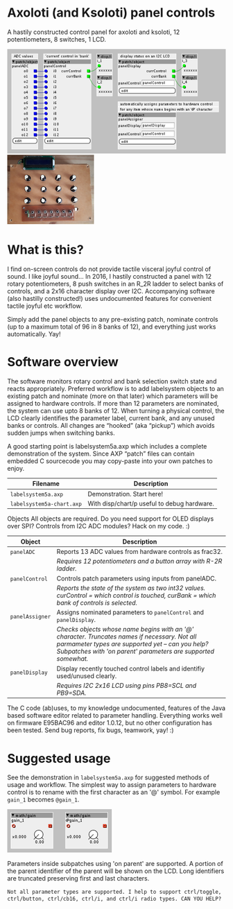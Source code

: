 # Axoloti (and Ksoloti) panel controls
A hastily constructed control panel for axoloti and ksoloti, 12 potentiometers, 8 switches, 1 LCD.

![screenshot of axoloti patch](labelsystem5a.png) ![photograph of hastily constructed plywood control panel](hastypanel.png)

# What is this?
I find on-screen controls do not provide tactile visceral joyful control of sound. I like joyful sound... In 2016, I hastily constructed a panel with 12 rotary potentiometers, 8 push switches in an R_2R ladder to select banks of controls, and a 2x16 character display over I2C. Accompanying software (also hastilly constructed!) uses undocumented features for convenient tactile joyful etc workflow. 

Simply add the panel objects to any pre-existing patch, nominate controls (up to a maximum total of 96 in 8 banks of 12), and everything just works automatically. Yay!

# Software overview
The software monitors rotary control and bank selection switch state and reacts appropriately. Preferred workflow is to add labelsystem objects to an existing patch and nominate (more on that later) which parameters will be assigned to hardware controls. If more than 12 parameters are nominated, the system can use upto 8 banks of 12. When turning a physical control, the LCD clearly identifies the parameter label, current bank, and any unused banks or controls. All changes are “hooked” (aka “pickup”) which avoids sudden jumps when switching banks.

A good starting point is labelsystem5a.axp which includes a complete demonstration of the system. Since AXP “patch” files can contain embedded C sourcecode you may copy-paste into your own patches to enjoy.

| Filename | Description |
|----------|-------------|
| `labelsystem5a.axp` | Demonstration. Start here! |
| `labelsystem5a-chart.axp` | With disp/chart/p useful to debug hardware. |

Objects
All objects are required. Do you need support for OLED displays over SPI? Controls from I2C ADC modules? Hack on my code. :)

| Object | Description |
|--------|-------------|
| `panelADC` | Reports 13 ADC values from hardware controls as frac32. 
| | *Requires 12 potentiometers and a button array with R-2R ladder.* |
| `panelControl` | Controls patch parameters using inputs from panelADC. 
| | *Reports the state of the system as two int32 values. curControl = which control is touched,  curBank = which bank of controls is selected.* |
| `panelAssigner` | Assigns nominated parameters to `panelControl` and `panelDisplay`. 
| | *Checks objects whose name begins with an '@' character. Truncates names if necessary. Not all parmameter types are supported yet – can you help? Subpatches with 'on parent' parameters are supported somewhat.* |
| `panelDisplay` | Display recently touched control labels and identifiy used/unused clearly. 
| | *Requires I2C 2x16 LCD using pins PB8=SCL and PB9=SDA.* |

The C code (ab)uses, to my knowledge undocumented, features of the Java based software editor related to parameter handling. Everything works well on firmware E95BAC96 and editor 1.0.12, but no other configuration has been tested. Send bug reports, fix bugs, teamwork, yay! :)

# Suggested usage
See the demonstration in `labelsystem5a.axp` for suggested methods of usage and workflow. The simplest way to assign parameters to hardware control is to rename with the first character as an '@' symbol. For example `gain_1` becomes `@gain_1`.

![nominating parameters for hardware control](nominating.png)

Parameters inside subpatches using 'on parent' are supported. A portion of the parent identifier of the parent will be shown on the LCD. Long identifiers are truncated preserving first and last characters.

```
Not all parameter types are supported. I help to support ctrl/toggle, ctrl/button, ctrl/cb16, ctrl/i, and ctrl/i radio types. CAN YOU HELP?
```
